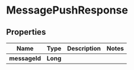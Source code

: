 

# MessagePushResponse

## Properties

Name | Type | Description | Notes
------------ | ------------- | ------------- | -------------
**messageId** | **Long** |  | 



